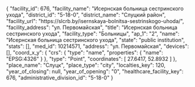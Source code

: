 {
    "facility_id": 676,
    "facility_name": "Исернская больница сестринского ухода",
    "district_id": "5-18-0",
    "district_name": "Слуцкий район",
    "facility_url": "https:\/\/slcrb.by\/isernskaya-bolnitsa-sestrinskogo-uhoda\/",
    "facility_address": "ул. Первомайская",
    "title": "Исернская больница сестринского ухода",
    "facility_type": "Больницы",
    "ap_1": "2",
    "name": "Исернская больница сестринского ухода",
    "state": "public institution",
    "stats": [],
    "med_id": 10214571,
    "address": "ул. Первомайская",
    "devices": [],
    "coord_x_y": {
        "crs": {
            "type": "name",
            "properties": {
                "name": "EPSG:4326"
            }
        },
        "type": "Point",
        "coordinates": [
            27.6417,
            52.8932
        ]
    },
    "place_name": "Слуцк",
    "place_type": "city",
    "localties_key": 120,
    "year_of_closing": null,
    "year_of_opening": "0",
    "healthcare_facility_key": 676,
    "administrative_division_id": "5-18-0"
}